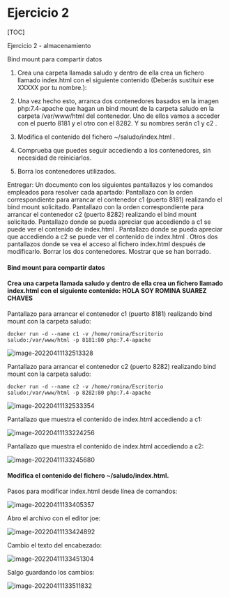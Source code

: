 # Ejercicio 2

[TOC]

Ejercicio 2 - almacenamiento

Bind mount para compartir datos

1. Crea una carpeta llamada saludo y dentro de ella crea un fichero llamado index.html con el
    siguiente contenido (Deberás sustituir ese XXXXX por tu nombre.):

2. Una vez hecho esto, arranca dos contenedores basados en la imagen php:7.4-apache que hagan un bind mount de la carpeta saludo en la carpeta /var/www/html del contenedor. Uno de ellos vamos a acceder con el puerto 8181 y el otro con el 8282. Y su nombres serán c1 y c2 .

3. Modifica el contenido del fichero ~/saludo/index.html .

4. Comprueba que puedes seguir accediendo a los contenedores, sin necesidad de reiniciarlos.

5. Borra los contenedores utilizados.

  Entregar:
  Un documento con los siguientes pantallazos y los comandos empleados para resolver cada apartado:
  Pantallazo con la orden correspondiente para arrancar el contenedor c1 (puerto 8181) realizando el bind
  mount solicitado.
  Pantallazo con la orden correspondiente para arrancar el contenedor c2 (puerto 8282) realizando el bind
  mount solicitado.
  Pantallazo donde se pueda apreciar que accediendo a c1 se puede ver el contenido de index.html .
  Pantallazo donde se pueda apreciar que accediendo a c2 se puede ver el contenido de index.html .
  Otros dos pantallazos donde se vea el acceso al fichero index.html después de modificarlo.
  Borrar los dos contenedores. Mostrar que se han borrado.



#### Bind mount para compartir datos

#### Crea una carpeta llamada saludo y dentro de ella crea un fichero llamado index.html con el siguiente contenido: HOLA SOY ROMINA SUAREZ CHAVES



Pantallazo para arrancar el contenedor c1 (puerto 8181) realizando bind mount con la carpeta saludo:

```
docker run -d --name c1 -v /home/romina/Escritorio saludo:/var/www/html -p 8181:80 php:7.4-apache
```

![image-20220411132513328](C:\Users\Romina\AppData\Roaming\Typora\typora-user-images\image-20220411132513328.png)

Pantallazo para arrancar el contenedor c2 (puerto 8282) realizando bind mount con la carpeta saludo:

```
docker run -d --name c2 -v /home/romina/Escritorio saludo:/var/www/html -p 8282:80 php:7.4-apache
```

![image-20220411132533354](C:\Users\Romina\AppData\Roaming\Typora\typora-user-images\image-20220411132533354.png)

Pantallazo que muestra el contenido de index.html accediendo a c1:

![image-20220411133224256](C:\Users\Romina\AppData\Roaming\Typora\typora-user-images\image-20220411133224256.png)

Pantallazo que muestra el contenido de index.html accediendo a c2:

![image-20220411133245680](C:\Users\Romina\AppData\Roaming\Typora\typora-user-images\image-20220411133245680.png)



#### Modifica el contenido del fichero ~/saludo/index.html.

Pasos para modificar index.html desde línea de comandos:

![image-20220411133405357](C:\Users\Romina\AppData\Roaming\Typora\typora-user-images\image-20220411133405357.png)

Abro el archivo con el editor joe:

![image-20220411133424892](C:\Users\Romina\AppData\Roaming\Typora\typora-user-images\image-20220411133424892.png)

Cambio el texto del encabezado:

![image-20220411133451304](C:\Users\Romina\AppData\Roaming\Typora\typora-user-images\image-20220411133451304.png)

Salgo guardando los cambios:

![image-20220411133511832](C:\Users\Romina\AppData\Roaming\Typora\typora-user-images\image-20220411133511832.png)
